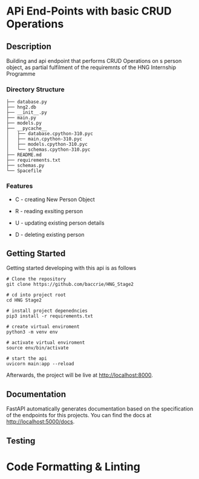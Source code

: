 # APi End-Points with basic CRUD Operations

##  Description

Building and api endpoint that performs CRUD Operations on s person object, as partial fulfilment of the requiremnts of the HNG Internship Programme

###  Directory Structure

```
├── database.py
├── hng2.db
├── __init__.py
├── main.py
├── models.py
├── __pycache__
│   ├── database.cpython-310.pyc
│   ├── main.cpython-310.pyc
│   ├── models.cpython-310.pyc
│   └── schemas.cpython-310.pyc
├── README.md
├── requirements.txt
├── schemas.py
└── Spacefile

```

###  Features

-  C - creating New Person Object

-  R - reading exsiting person

-  U - updating existing person details

-  D - deleting existing person


##  Getting Started

Getting started developing with this api is as follows

```shell script
# Clone the repository
git clone https://github.com/baccrie/HNG_Stage2

# cd into project root
cd HNG Stage2

# install project depenedncies
pip3 install -r requirements.txt

# create virtual enviroment
python3 -m venv env

# activate virtual enviroment
source env/bin/activate

# start the api
uvicorn main:app --reload
```

Afterwards, the project will be live at [http://localhost:8000](http://localhost:8000).

## Documentation

FastAPI automatically generates documentation based on the specification of the endpoints for this projects. You can find the docs at [http://localhost:5000/docs](http://localhost:5000/docs).

## Testing



# Code Formatting & Linting
